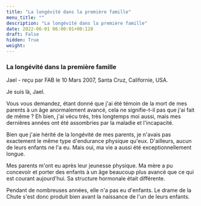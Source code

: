 ```yaml
---
title: "La longévité dans la première famille"
menu_title: ""
description: "La longévité dans la première famille"
date: 2022-06-01 06:00:01+00:120
draft: False
hidden: True
weight:
---
```

### La longévité dans la première famille

Jael - reçu par FAB le 10 Mars 2007, Santa Cruz, Californie, USA.

Je suis là, Jael.

Vous vous demandez, étant donné que j'ai été témoin de la mort de mes parents à un âge anormalement avancé, cela ne signifie-t-il pas que j'ai fait de même ? Eh bien, j'ai vécu très, très longtemps moi aussi, mais mes dernières années ont été assombries par la maladie et l'incapacité.

Bien que j'aie hérité de la longévité de mes parents, je n'avais pas exactement le même type d'endurance physique qu'eux. D'ailleurs, aucun de leurs enfants ne l'a eu. Mais oui, ma vie a aussi été exceptionnellement longue.

Mes parents m'ont eu après leur jeunesse physique. Ma mère a pu concevoir et porter des enfants à un âge beaucoup plus avancé que ce qui est courant aujourd'hui. Sa structure hormonale était différente.

Pendant de nombreuses années, elle n'a pas eu d'enfants. Le drame de la Chute s'est donc produit bien avant la naissance de l'un de leurs enfants.
